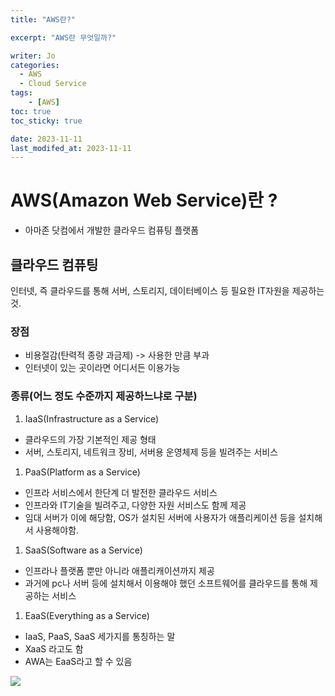 ```yaml
---
title: "AWS란?"

excerpt: "AWS란 무엇일까?"

writer: Jo
categories:
  - AWS
  - Cloud Service
tags: 
    - [AWS]
toc: true
toc_sticky: true

date: 2023-11-11
last_modifed_at: 2023-11-11
---
```

# AWS(Amazon Web Service)란 ?
- 아마존 닷컴에서 개발한 클라우드 컴퓨팅 플랫폼<br>

## 클라우드 컴퓨팅 
> 
 인터넷, 즉 클라우드를 통해 서버, 스토리지, 데이터베이스 등 필요한 IT자원을 제공하는 것.<br>

### 장점
 - 비용절감(탄력적 종량 과금제) -> 사용한 만큼 부과
 - 인터넷이 있는 곳이라면 어디서든 이용가능
 
### 종류(어느 정도 수준까지 제공하느냐로 구분)
1. IaaS(Infrastructure as a Service)
 > 
- 클라우드의 가장 기본적인 제공 형태
- 서버, 스토리지, 네트워크 장비, 서버용 운영체제 등을 빌려주는 서비스

1. PaaS(Platform as a Service)
 > 
 - 인프라 서비스에서 한단계 더 발전한 클라우드 서비스
 - 인프라와 IT기술을 빌려주고, 다양한 자원 서비스도 함께 제공
 - 임대 서버가 이에 해당함, OS가 설치된 서버에 사용자가 애플리케이션 등을 설치해서 사용해야함.
  

1. SaaS(Software as a Service)
 > 
 - 인프라나 플랫폼 뿐만 아니라 애플리캐이션까지 제공
 - 과거에 pc나 서버 등에 설치해서 이용해야 했던 소프트웨어를 클라우드를 통해 제공하는 서비스

1. EaaS(Everything as a Service)
 >
- IaaS, PaaS, SaaS 세가지를 통칭하는 말
- XaaS 라고도 함
- AWA는 EaaS라고 할 수 있음

 ![](https://blog.kakaocdn.net/dn/cnmPNB/btrxr34vz3L/jcAikwqucMgoeWOHqCDgs1/img.png)

